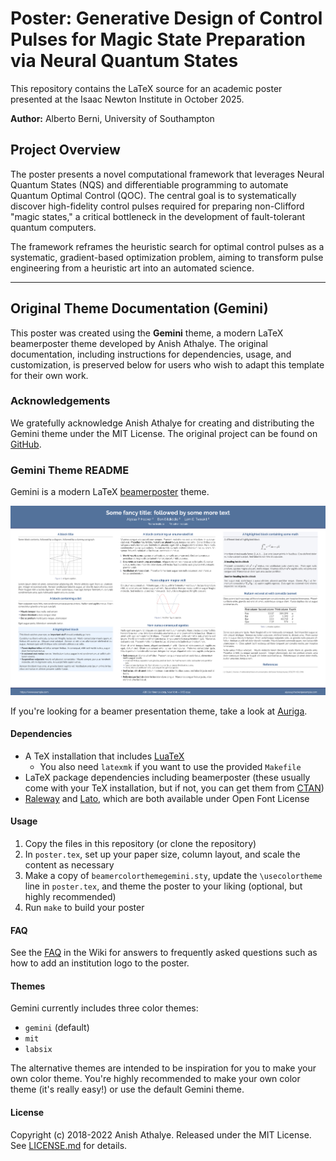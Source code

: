 # Poster: Generative Design of Control Pulses for Magic State Preparation via Neural Quantum States

This repository contains the LaTeX source for an academic poster presented at the Isaac Newton Institute in October 2025.

**Author:** Alberto Berni, University of Southampton



## Project Overview

The poster presents a novel computational framework that leverages Neural Quantum States (NQS) and differentiable programming to automate Quantum Optimal Control (QOC). The central goal is to systematically discover high-fidelity control pulses required for preparing non-Clifford "magic states," a critical bottleneck in the development of fault-tolerant quantum computers.

The framework reframes the heuristic search for optimal control pulses as a systematic, gradient-based optimization problem, aiming to transform pulse engineering from a heuristic art into an automated science.

---

## Original Theme Documentation (Gemini)

This poster was created using the **Gemini** theme, a modern LaTeX beamerposter theme developed by Anish Athalye. The original documentation, including instructions for dependencies, usage, and customization, is preserved below for users who wish to adapt this template for their own work.

### Acknowledgements

We gratefully acknowledge Anish Athalye for creating and distributing the Gemini theme under the MIT License. The original project can be found on [GitHub](https://github.com/anishathalye/gemini).

### Gemini Theme README

Gemini is a modern LaTeX [beamerposter] theme.

<p align="center">
<a href="https://raw.githubusercontent.com/anishathalye/assets/master/gemini/poster-gemini.pdf">
<img src="https://raw.githubusercontent.com/anishathalye/assets/master/gemini/poster-gemini-small.png">
</a>
</p>

If you're looking for a beamer presentation theme, take a look at [Auriga].

#### Dependencies

* A TeX installation that includes [LuaTeX]
    * You also need `latexmk` if you want to use the provided `Makefile`
* LaTeX package dependencies including beamerposter (these usually come with your TeX installation, but if not, you can get them from [CTAN])
* [Raleway] and [Lato], which are both available under Open Font License

#### Usage

1.  Copy the files in this repository (or clone the repository)
2.  In `poster.tex`, set up your paper size, column layout, and scale the content as necessary
3.  Make a copy of `beamercolorthemegemini.sty`, update the `\usecolortheme` line in `poster.tex`, and theme the poster to your liking (optional, but highly recommended)
4.  Run `make` to build your poster

#### FAQ

See the [FAQ] in the Wiki for answers to frequently asked questions such as how to add an institution logo to the poster.

#### Themes

Gemini currently includes three color themes:

* `gemini` (default)
* `mit`
* `labsix`

The alternative themes are intended to be inspiration for you to make your own color theme. You're highly recommended to make your own color theme (it's really easy!) or use the default Gemini theme.

#### License

Copyright (c) 2018-2022 Anish Athalye. Released under the MIT License. See [LICENSE.md][license] for details.

[beamerposter]: https://github.com/deselaers/latex-beamerposter
[Auriga]: https://github.com/anishathalye/auriga
[LuaTeX]: http://www.luatex.org/
[CTAN]: https://ctan.org/
[Raleway]: https://www.fontsquirrel.com/fonts/raleway
[Lato]: https://www.fontsquirrel.com/fonts/lato
[license]: LICENSE.md
[FAQ]: https://github.com/anishathalye/gemini/wiki/FAQ
